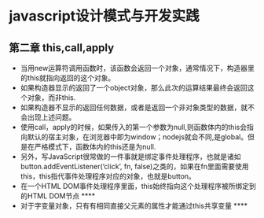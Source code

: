 # javascript设计模式与开发实践

## 第二章 this,call,apply
* 当用new运算符调用函数时，该函数会返回一个对象，通常情况下，构造器里的this就指向返回的这个对象。
* 如果构造器显示的返回了一个object对象，那么此次的运算结果最终会返回这个对象，而非this.
* 如果构造器不显示的返回任何数据，或者是返回一个非对象类型的数据，就不会出现上述问题。
* 使用call，apply的时候，如果传入的第一个参数为null,则函数体内的this会指向默认的宿主对象，在浏览器中即为window；nodejs就会不同,是global。但是在严格模式下，函数体内的this还是为null.
* 另外，写JavaScript很常做的一件事就是绑定事件处理程序，也就是诸如button.addEventListener(‘click’, fn, false)之类的，如果在fn里面需要使用this，this指代事件处理程序对应的对象，也就是button。
* 在一个HTML DOM事件处理程序里面，this始终指向这个处理程序被所绑定到的HTML DOM节点 ****
* 对于字变量对象，只有有相同直接父元素的属性才能通过this共享变量 ****